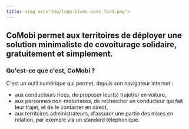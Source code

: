 ```yaml
---
title: <img src="img/logo-blanc-sans-fond.png">
---
```


## CoMobi permet aux territoires de déployer une solution minimaliste de covoiturage solidaire, gratuitement et simplement.

### Qu'est-ce que c'est, CoMobi ?

C'est un outil numérique qui permet, depuis son navigateur internet :
- aux conducteurs.rices, de proposer leur(s) trajet(s) en voiture, 
- aux personnes non-motorisées, de rechercher un conducteur qui fait leur trajet, et de le contacter en direct,
- aux territoires administrateurs, d'assurer une partie des mises en relation, par exemple via un standard téléphonique.


